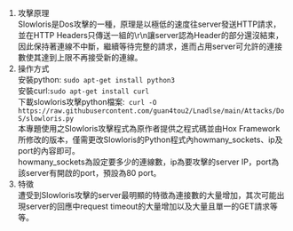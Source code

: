 1. 攻擊原理  
Slowloris是Dos攻擊的一種，原理是以極低的速度往server發送HTTP請求，並在HTTP Headers只傳送一組的\r\n讓server認為Header的部分還沒結束，因此保持著連線不中斷，繼續等待完整的請求，進而占用server可允許的連接數使其達到上限不再接受新的連線。  
2. 操作方式  
安裝python: `sudo apt-get install python3`  
安裝curl:`sudo apt-get install curl`  
下載slowloris攻擊python檔案:` curl -O https://raw.githubusercontent.com/guan4tou2/Lnadlse/main/Attacks/DoS/slowloris.py`  
本專題使用之Slowloris攻擊程式為原作者提供之程式碼並由Hox Framework所修改的版本，僅需更改Slowloris的Python程式內howmany_sockets、ip及port的內容即可。  
howmany_sockets為設定要多少的連線數，ip為要攻擊的server IP，port為該server有開啟的port，預設為80 port。  
3. 特徵  
遭受到Slowloris攻擊的server最明顯的特徵為連接數的大量增加，其次可能出現server的回應中request timeout的大量增加以及大量且單一的GET請求等等。  
